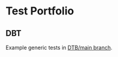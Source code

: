 Test Portfolio
==============

DBT
---

Example generic tests in [DTB/main branch](https://github.com/testingtony/portfolio/tree/dbt/main).


